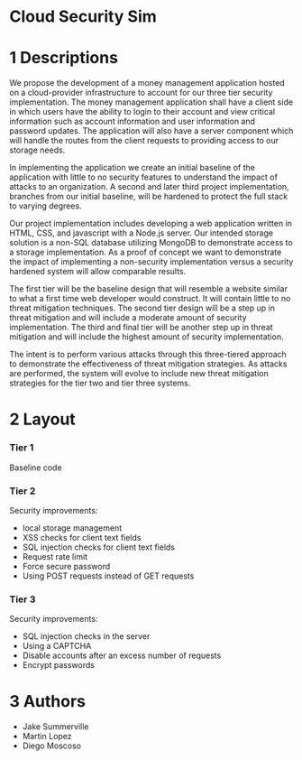 # Cloud Security Sim

# 1 Descriptions

We propose the development of a money management application hosted on a cloud-provider infrastructure to account for our three tier security implementation. The money management application shall have a client side in which users have the ability to login to their account and view critical information such as account information and user information and password updates. The application will also have a server component which will handle the routes from the client requests to providing access to our storage needs. 

In implementing the application we create an initial baseline of the application with little to no security features to understand the impact of attacks to an organization. A second and later third project implementation, branches from our initial baseline, will be hardened to protect the full stack to varying degrees. 

Our project implementation includes developing a web application written in HTML, CSS, and javascript with a Node.js server. Our intended storage solution is a non-SQL database utilizing MongoDB to demonstrate access to a storage implementation. As a proof of concept we want to demonstrate the impact of implementing a non-security implementation versus a security hardened system will allow comparable results. 

The first tier will be the baseline design that will resemble a website similar to what a first time web developer would construct. It will contain little to no threat mitigation techniques. The second tier design will be a step up in threat mitigation and will include a moderate amount of security implementation. The third and final tier will be another step up in threat mitigation and will include the highest amount of security implementation. 

The intent is to perform various attacks through this three-tiered approach to demonstrate the effectiveness of threat mitigation strategies. As attacks are performed, the system will evolve to include new threat mitigation strategies for the tier two and tier three systems. 

# 2 Layout

### Tier 1

Baseline code

### Tier 2

Security improvements:

- local storage management
- XSS checks for client text fields 
- SQL injection checks for client text fields
- Request rate limit
- Force secure password
- Using POST requests instead of GET requests

### Tier 3

Security improvements:

- SQL injection checks in the server
- Using a CAPTCHA
- Disable accounts after an excess number of requests
- Encrypt passwords

# 3 Authors

- Jake Summerville
- Martin Lopez
- Diego Moscoso



